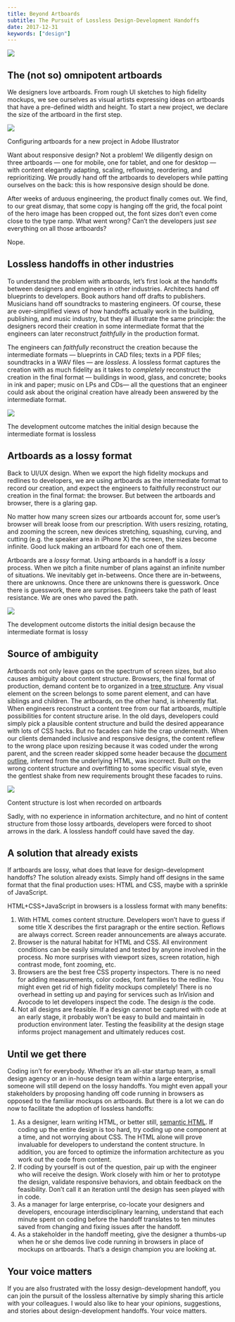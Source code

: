 ```yaml
---
title: Beyond Artboards
subtitle: The Pursuit of Lossless Design-Development Handoffs
date: 2017-12-31
keywords: ["design"]
---
```


![](https://miro.medium.com/v2/resize:fit:5293/1*GiXQcYnBkXcWz0B8HgQ5Kg.jpeg)

## The (not so) omnipotent artboards

We designers love artboards. From rough UI sketches to high fidelity mockups, we see ourselves as visual artists expressing ideas on artboards that have a pre-defined width and height. To start a new project, we declare the size of the artboard in the first step.

![](https://miro.medium.com/v2/resize:fit:700/1*LeJffA5Bv4hMIiJ41coNEA.png)

Configuring artboards for a new project in Adobe Illustrator

Want about responsive design? Not a problem! We diligently design on three artboards — one for mobile, one for tablet, and one for desktop — with content elegantly adapting, scaling, reflowing, reordering, and reprioritizing. We proudly hand off the artboards to developers while patting ourselves on the back: this is how responsive design should be done.

After weeks of arduous engineering, the product finally comes out. We find, to our great dismay, that some copy is hanging off the grid, the focal point of the hero image has been cropped out, the font sizes don’t even come close to the type ramp. What went wrong? Can’t the developers just _see_ everything on all those artboards?

Nope.

## Lossless handoffs in other industries

To understand the problem with artboards, let’s first look at the handoffs between designers and engineers in other industries. Architects hand off blueprints to developers. Book authors hand off drafts to publishers. Musicians hand off soundtracks to mastering engineers. Of course, these are over-simplified views of how handoffs actually work in the building, publishing, and music industry, but they all illustrate the same principle: the designers record their creation in some intermediate format that the engineers can later reconstruct _faithfully_ in the production format.

The engineers can _faithfully_ reconstruct the creation because the intermediate formats — blueprints in CAD files; texts in a PDF files; soundtracks in a WAV files — are _lossless_. A lossless format captures the creation with as much fidelity as it takes to _completely_ reconstruct the creation in the final format — buildings in wood, glass, and concrete; books in ink and paper; music on LPs and CDs— all the questions that an engineer could ask about the original creation have already been answered by the intermediate format.

![](https://miro.medium.com/v2/resize:fit:700/1*Us_LKOFSqYTKk0K_Le6n3Q.png)

The development outcome matches the initial design because the intermediate format is lossless

## Artboards as a lossy format

Back to UI/UX design. When we export the high fidelity mockups and redlines to developers, we are using artboards as the intermediate format to record our creation, and expect the engineers to faithfully reconstruct our creation in the final format: the browser. But between the artboards and browser, there is a glaring gap.

No matter how many screen sizes our artboards account for, some user’s browser will break loose from our prescription. With users resizing, rotating, and zooming the screen, new devices stretching, squashing, curving, and cutting (e.g. the speaker area in iPhone X) the screen, the sizes become infinite. Good luck making an artboard for each one of them.

Artboards are a _lossy_ format. Using artboards in a handoff is a _lossy_ process. When we pitch a finite number of plans against an infinite number of situations. We inevitably get in-betweens. Once there are in-betweens, there are unknowns. Once there are unknowns there is guesswork. Once there is guesswork, there are surprises. Engineers take the path of least resistance. We are ones who paved the path.

![](https://miro.medium.com/v2/resize:fit:700/1*vj40nnJLThf6z8V3eM5TwQ.png)

The development outcome distorts the initial design because the intermediate format is lossy

## Source of ambiguity

Artboards not only leave gaps on the spectrum of screen sizes, but also causes ambiguity about content structure. Browsers, the final format of production, demand content be to organized in a [tree structure](https://www.w3schools.com/js/js_htmldom.asp). Any visual element on the screen belongs to some parent element, and can have siblings and children. The artboards, on the other hand, is inherently flat. When engineers reconstruct a content tree from our flat artboards, multiple possibilities for content structure arise. In the old days, developers could simply pick a plausible content structure and build the desired appearance with lots of CSS hacks. But no facades can hide the crap underneath. When our clients demanded inclusive and responsive designs, the content reflew to the wrong place upon resizing because it was coded under the wrong parent, and the screen reader skipped some header because the [document outline](https://developer.mozilla.org/en-US/docs/Web/Guide/HTML/Using_HTML_sections_and_outlines), inferred from the underlying HTML, was incorrect. Built on the wrong content structure and overfitting to some specific visual style, even the gentlest shake from new requirements brought these facades to ruins.

![](https://miro.medium.com/v3/resize:fit:700/1*aZBzmGCxUnRWfINbAgOVbw.png)

Content structure is lost when recorded on artboards

Sadly, with no experience in information architecture, and no hint of content structure from those lossy artboards, developers were forced to shoot arrows in the dark. A lossless handoff could have saved the day.

## A solution that already exists

If artboards are lossy, what does that leave for design-development handoffs? The solution already exists. Simply hand off designs in the same format that the final production uses: HTML and CSS, maybe with a sprinkle of JavaScript.

HTML+CSS+JavaScript in browsers is a lossless format with many benefits:

1.  With HTML comes content structure. Developers won’t have to guess if some title X describes the first paragraph or the entire section. Reflows are always correct. Screen reader announcements are always accurate.
2.  Browser is the natural habitat for HTML and CSS. All environment conditions can be easily simulated and tested by anyone involved in the process. No more surprises with viewport sizes, screen rotation, high contrast mode, font zooming, etc.
3.  Browsers are the best free CSS property inspectors. There is no need for adding measurements, color codes, font families to the redline. You might even get rid of high fidelity mockups completely! There is no overhead in setting up and paying for services such as InVision and Avocode to let developers inspect the code. The design _is_ the code.
4.  Not all designs are feasible. If a design cannot be captured with code at an early stage, it probably won’t be easy to build and maintain in production environment later. Testing the feasibility at the design stage informs project management and ultimately reduces cost.

## Until we get there

Coding isn’t for everybody. Whether it’s an all-star startup team, a small design agency or an in-house design team within a large enterprise, someone will still depend on the lossy handoffs. You might even appall your stakeholders by proposing handing off code running in browsers as opposed to the familiar mockups on artboards. But there is a lot we can do now to facilitate the adoption of lossless handoffs:

1.  As a designer, learn writing HTML, or better still, [semantic HTML](https://en.wikipedia.org/wiki/Semantic_HTML). If coding up the entire design is too hard, try coding up one component at a time, and not worrying about CSS. The HTML alone will prove invaluable for developers to understand the content structure. In addition, you are forced to optimize the information architecture as you work out the code from content.
2.  If coding by yourself is out of the question, pair up with the engineer who will receive the design. Work closely with him or her to prototype the design, validate responsive behaviors, and obtain feedback on the feasibility. Don’t call it an iteration until the design has seen played with in code.
3.  As a manager for large enterprise, co-locate your designers and developers, encourage interdisciplinary learning, understand that each minute spent on coding before the handoff translates to ten minutes saved from changing and fixing issues after the handoff.
4.  As a stakeholder in the handoff meeting, give the designer a thumbs-up when he or she demos live code running in browsers in place of mockups on artboards. That’s a design champion you are looking at.

## Your voice matters

If you are also frustrated with the lossy design-development handoff, you can join the pursuit of the lossless alternative by simply sharing this article with your colleagues. I would also like to hear your opinions, suggestions, and stories about design-development handoffs. Your voice matters.
